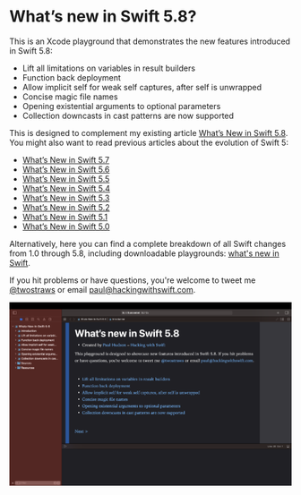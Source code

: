 # What’s new in Swift 5.8?

This is an Xcode playground that demonstrates the new features introduced in Swift 5.8: 

* Lift all limitations on variables in result builders
* Function back deployment
* Allow implicit self for weak self captures, after self is unwrapped
* Concise magic file names
* Opening existential arguments to optional parameters
* Collection downcasts in cast patterns are now supported

This is designed to complement my existing article [What’s New in Swift 5.8](https://www.hackingwithswift.com/articles/256/whats-new-in-swift-5-8). You might also want to read previous articles about the evolution of Swift 5:

* [What’s New in Swift 5.7](https://www.hackingwithswift.com/articles/249/whats-new-in-swift-5-7)
* [What’s New in Swift 5.6](https://www.hackingwithswift.com/articles/247/whats-new-in-swift-5-6)
* [What’s New in Swift 5.5](https://www.hackingwithswift.com/articles/233/whats-new-in-swift-5-5)
* [What’s New in Swift 5.4](https://www.hackingwithswift.com/articles/228/whats-new-in-swift-5-4)
* [What’s New in Swift 5.3](https://www.hackingwithswift.com/articles/218/whats-new-in-swift-5-3)
* [What’s New in Swift 5.2](https://www.hackingwithswift.com/articles/212/whats-new-in-swift-5-2)
* [What’s New in Swift 5.1](https://www.hackingwithswift.com/articles/182/whats-new-in-swift-5-1)
* [What’s New in Swift 5.0](https://www.hackingwithswift.com/articles/126/whats-new-in-swift-5-0)

Alternatively, here you can find a complete breakdown of all Swift changes from 1.0 through 5.8, including downloadable playgrounds: [what's new in Swift](https://www.hackingwithswift.com/swift).

If you hit problems or have questions, you're welcome to tweet me [@twostraws](https://twitter.com/twostraws) or email <paul@hackingwithswift.com>.

![Screenshot of Xcode 14.3 running this playground.](playground-screenshot.png)
